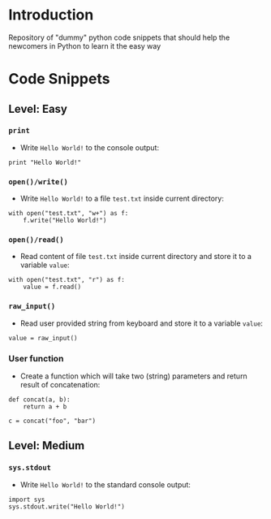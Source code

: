 # Introduction

Repository of "dummy" python code snippets that should help the newcomers in Python to learn it the easy way


# Code Snippets
## Level: Easy
### `print`

* Write `Hello World!` to the console output:

```
print "Hello World!"
```

### `open()/write()`

* Write `Hello World!` to a file `test.txt` inside current directory:

```
with open("test.txt", "w+") as f:
    f.write("Hello World!")
```

### `open()/read()`

* Read content of file `test.txt` inside current directory and store it to a variable `value`:

```
with open("test.txt", "r") as f:
    value = f.read()
```

### `raw_input()`

* Read user provided string from keyboard and store it to a variable `value`:

```
value = raw_input()
```

### User function

* Create a function which will take two (string) parameters and return result of concatenation:

```
def concat(a, b):
    return a + b

c = concat("foo", "bar")
```

## Level: Medium

### `sys.stdout`

* Write `Hello World!` to the standard console output:

```
import sys
sys.stdout.write("Hello World!")
```
